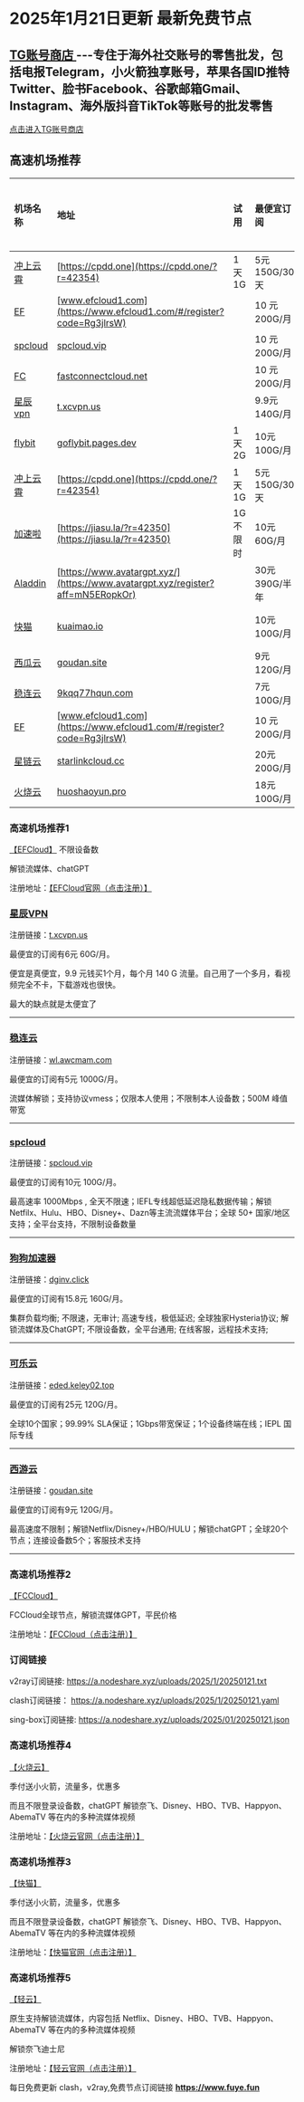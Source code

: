 #  2025年1月21日更新 最新免费节点 


 ## [TG账号商店 ](https://shop.nodeshare.xyz/) ---专住于海外社交账号的零售批发，包括电报Telegram，小火箭独享账号，苹果各国ID推特Twitter、脸书Facebook、谷歌邮箱Gmail、Instagram、海外版抖音TikTok等账号的批发零售

[点击进入TG账号商店 ](https://shop.nodeshare.xyz/)


## 高速机场推荐


| 机场名称 | 地址 | 试用 | 最便宜订阅 | 按流量购买 |
| :------- | :--- | :--- | :--------- | :-------- |
| [冲上云霄](#%E5%86%B2%E4%B8%8A%E4%BA%91%E9%9C%84) | [https://cpdd.one](https://cpdd.one/?r=42354) | 1天 1G | 5元 150G/30天 | ✔支持 |
| [EF](#ef) | [www.efcloud1.com](https://www.efcloud1.com/#/register?code=Rg3jlrsW) |  | 10 元 200G/月 |  |
| [spcloud](#ef) | [spcloud.vip](https://invite.spcloud.vip/#/register?code=vS77JVkP) |  | 10 元 200G/月 |  |
| [FC](#ef) | [fastconnectcloud.net](https://www.fastconnectcloud.net/#/register?code=qGNvJ8Oy) |  | 10 元 200G/月 |  |
| [星辰vpn](#%E9%BE%99%E7%8C%AB%E4%BA%91) | [t.xcvpn.us](https://t.xcvpn.us/#/register?code=tLBWwhPs) |  | 9.9元 140G/月 |  |
| [flybit](#flybit) | [goflybit.pages.dev](https://goflybit.pages.dev/#/register?code=iV0dLWfT) | 1天2G | 10元 100G/月 | ✔支持 |
| [冲上云霄](#%E5%86%B2%E4%B8%8A%E4%BA%91%E9%9C%84) | [https://cpdd.one](https://cpdd.one/?r=42354) | 1天 1G | 5元 150G/30天 | ✔支持 |
| [加速啦](#%E5%8A%A0%E9%80%9F%E5%95%A6) | [https://jiasu.la/?r=42350](https://jiasu.la/?r=42350) | 1G 不限时 | 10元 60G/月 | ✔支持 |
| [Aladdin](#aladdin) | [https://www.avatargpt.xyz/](https://www.avatargpt.xyz/register?aff=mN5ERopkOr) |  | 30元 390G/半年 |  | 暂 |
| [快猫](#xxai) | [kuaimao.io](https://kuaimao.io/#/register?code=9xg6G0AV) |  | 10元 100G/月 | ✔支持 |季付/半年付/年付送小火箭|
| [西瓜云](#%E9%9D%92%E4%BA%91%E6%A2%AF) | [goudan.site](https://goudan.site/#/register?code=LQzUg4EU) |  | 9元 120G/月 |  |
| [稳连云](#%E9%9D%92%E4%BA%91%E6%A2%AF) | [9kqq77hqun.com](https://xn--9kqq77hqun.com/#/register?code=tsTYVbC0) |  | 7元 100G/月 |  |
| [EF](#ef) | [www.efcloud1.com](https://www.efcloud1.com/#/register?code=Rg3jlrsW) |  | 10 元 200G/月 |  |
| [星链云](#%E9%9D%92%E4%BA%91%E6%A2%AF) | [starlinkcloud.cc](https://starlinkcloud.cc/#/register?code=UTNDuia8) |  | 20元 200G/月 |  |
| [火烧云](#%E9%9D%92%E4%BA%91%E6%A2%AF) | [huoshaoyun.pro](https://huoshaoyun.pro/#/register?code=BP3fNkQd) |  | 18元 100G/月 |  |


###  高速机场推荐1

[【EFCloud】](https://www.easyfastcloud.com/#/register?code=zZbUVKvu)
不限设备数

解锁流媒体、chatGPT

注册地址：[【EFCloud官网（点击注册）】](https://www.easyfastcloud.com/#/register?code=zZbUVKvu)

### [星辰VPN](https://t.xcvpn.us/#/register?code=tLBWwhPs)

注册链接：[t.xcvpn.us](https://t.xcvpn.us/#/register?code=tLBWwhPs)


最便宜的订阅有6元 60G/月。

便宜是真便宜，9.9 元钱买1个月，每个月 140 G 流量。自己用了一个多月，看视频完全不卡，下载游戏也很快。

最大的缺点就是太便宜了

* * *

### [稳连云](https://xn--9kqq77hqun.com/#/register?code=tsTYVbC0)

注册链接：[wl.awcmam.com](https://xn--9kqq77hqun.com/#/register?code=tsTYVbC0)

最便宜的订阅有5元 1000G/月。

流媒体解锁；支持协议vmess；仅限本人使用；不限制本人设备数；500M 峰值带宽

* * *

### [spcloud](https://invite.spcloud.vip/#/register?code=vS77JVkP)

注册链接：[spcloud.vip](https://invite.spcloud.vip/#/register?code=vS77JVkP)


最便宜的订阅有10元 100G/月。

最高速率 1000Mbps , 全天不限速；IEFL专线超低延迟隐私数据传输；解锁Netfilx、Hulu、HBO、Disney+、Dazn等主流流媒体平台；全球 50+ 国家/地区支持；全平台支持，不限制设备数量

* * *

### [狗狗加速器](https://www.dginv.click/#/register?code=yi5aid0d)

注册链接：[dginv.click](https://www.dginv.click/#/register?code=yi5aid0d)


最便宜的订阅有15.8元 160G/月。

集群负载均衡; 不限速，无审计; 高速专线，极低延迟; 全球独家Hysteria协议; 解锁流媒体及ChatGPT; 不限设备数，全平台通用; 在线客服，远程技术支持;

* * *

### [可乐云](https://eded.keley02.top/#/login?code=TRbo3nMf)

注册链接：[eded.keley02.top](https://eded.keley02.top/#/login?code=TRbo3nMf)

最便宜的订阅有25元 120G/月。

全球10个国家；99.99% SLA保证；1Gbps带宽保证；1个设备终端在线；IEPL 国际专线

* * *


### [西游云](https://goudan.site/#/register?code=LQzUg4EU)

注册链接：[goudan.site](https://goudan.site/#/register?code=LQzUg4EU)


最便宜的订阅有9元 120G/月。

最高速度不限制；解锁Netflix/Disney+/HBO/HULU；解锁chatGPT；全球20个节点；连接设备数5个；客服技术支持

* * *


###  高速机场推荐2

[【FCCloud】](https://www.fastconnectcloud1.com/#/register?code=qGNvJ8Oy)

FCCloud全球节点，解锁流媒体GPT，平民价格

注册地址：[【FCCloud（点击注册）】](https://www.fastconnectcloud1.com/#/register?code=qGNvJ8Oy)



### 订阅链接

v2ray订阅链接:   https://a.nodeshare.xyz/uploads/2025/1/20250121.txt

clash订阅链接： https://a.nodeshare.xyz/uploads/2025/1/20250121.yaml

sing-box订阅链接: https://a.nodeshare.xyz/uploads/2025/01/20250121.json

### 高速机场推荐4

[【火烧云】](https://huoshaoyun.pro/#/register?code=iYoHYy6g)

季付送小火箭，流量多，优惠多

而且不限登录设备数，chatGPT 解锁奈飞、Disney、HBO、TVB、Happyon、AbemaTV 等在内的多种流媒体视频

注册地址：[【火烧云官网（点击注册）】](https://huoshaoyun.pro/#/register?code=iYoHYy6g)

### 高速机场推荐3

[【快猫】](https://kuaimao.io/#/register?code=TTaIXhNs)

季付送小火箭，流量多，优惠多

而且不限登录设备数，chatGPT 解锁奈飞、Disney、HBO、TVB、Happyon、AbemaTV 等在内的多种流媒体视频

注册地址：[【快猫官网（点击注册）】](https://kuaimao.io/#/register?code=TTaIXhNs)

###  高速机场推荐5 

 [【轻云】](https://qingyun.world/#/register?code=C5zOLvph)

原生支持解锁流媒体，内容包括 Netflix、Disney、HBO、TVB、Happyon、AbemaTV 等在内的多种流媒体视频

解锁奈飞迪士尼

注册地址：[【轻云官网（点击注册）】](https://qingyun.world/#/register?code=C5zOLvph)

每日免费更新 clash，v2ray,免费节点订阅链接
**https://www.fuye.fun**
